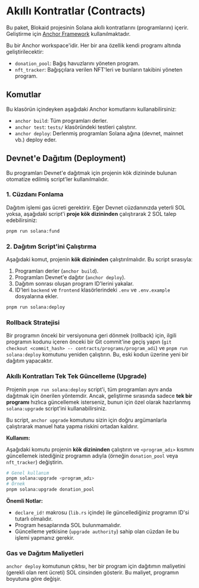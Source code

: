 # Akıllı Kontratlar (Contracts)

Bu paket, Blokaid projesinin Solana akıllı kontratlarını (programlarını) içerir. Geliştirme için [Anchor Framework](https://www.anchor-lang.com/) kullanılmaktadır.

Bu bir Anchor workspace'idir. Her bir ana özellik kendi programı altında geliştirilecektir:
- `donation_pool`: Bağış havuzlarını yöneten program.
- `nft_tracker`: Bağışçılara verilen NFT'leri ve bunların takibini yöneten program.

## Komutlar

Bu klasörün içindeyken aşağıdaki Anchor komutlarını kullanabilirsiniz:

- `anchor build`: Tüm programları derler.
- `anchor test`: `tests/` klasöründeki testleri çalıştırır.
- `anchor deploy`: Derlenmiş programları Solana ağına (devnet, mainnet vb.) deploy eder.
 
## Devnet'e Dağıtım (Deployment)
 
Bu programları Devnet'e dağıtmak için projenin kök dizininde bulunan otomatize edilmiş script'ler kullanılmalıdır.

### 1. Cüzdanı Fonlama

Dağıtım işlemi gas ücreti gerektirir. Eğer Devnet cüzdanınızda yeterli SOL yoksa, aşağıdaki script'i **proje kök dizininden** çalıştırarak 2 SOL talep edebilirsiniz:

```bash
pnpm run solana:fund
```

### 2. Dağıtım Script'ini Çalıştırma

Aşağıdaki komut, projenin **kök dizininden** çalıştırılmalıdır. Bu script sırasıyla:
1.  Programları derler (`anchor build`).
2.  Programları Devnet'e dağıtır (`anchor deploy`).
3.  Dağıtım sonrası oluşan program ID'lerini yakalar.
4.  ID'leri `backend` ve `frontend` klasörlerindeki `.env` ve `.env.example` dosyalarına ekler.

```bash
pnpm run solana:deploy
```

### Rollback Stratejisi

Bir programın önceki bir versiyonuna geri dönmek (rollback) için, ilgili programın kodunu içeren önceki bir Git commit'ine geçiş yapın (`git checkout <commit_hash> -- contracts/programs/program_adi`) ve `pnpm run solana:deploy` komutunu yeniden çalıştırın. Bu, eski kodun üzerine yeni bir dağıtım yapacaktır.

### Akıllı Kontratları Tek Tek Güncelleme (Upgrade)

Projenin `pnpm run solana:deploy` script'i, tüm programları aynı anda dağıtmak için önerilen yöntemdir. Ancak, geliştirme sırasında sadece **tek bir programı** hızlıca güncellemek isterseniz, bunun için özel olarak hazırlanmış `solana:upgrade` script'ini kullanabilirsiniz.

Bu script, `anchor upgrade` komutunu sizin için doğru argümanlarla çalıştırarak manuel hata yapma riskini ortadan kaldırır.

**Kullanım:**

Aşağıdaki komutu projenin **kök dizininden** çalıştırın ve `<program_adı>` kısmını güncellemek istediğiniz programın adıyla (örneğin `donation_pool` veya `nft_tracker`) değiştirin.

```bash
# Genel kullanım
pnpm solana:upgrade <program_adı>
# Örnek
pnpm solana:upgrade donation_pool
```

**Önemli Notlar:**
- `declare_id!` makrosu (`lib.rs` içinde) ile güncellediğiniz programın ID'si tutarlı olmalıdır.
- Program hesaplarında SOL bulunmamalıdır.
- Güncelleme yetkisine (`upgrade authority`) sahip olan cüzdan ile bu işlemi yapmanız gerekir.

### Gas ve Dağıtım Maliyetleri

`anchor deploy` komutunun çıktısı, her bir program için dağıtımın maliyetini (gerekli olan rent ücreti) SOL cinsinden gösterir. Bu maliyet, programın boyutuna göre değişir.
